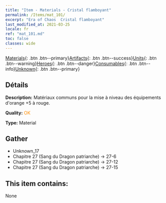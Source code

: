 ```yaml
---
title: "Item - Materials - Cristal flamboyant"
permalink: /Items/mat_101/
excerpt: "Era of Chaos  Cristal flamboyant"
last_modified_at: 2021-03-25
locale: fr
ref: "mat_101.md"
toc: false
classes: wide
---
```

 [Materials](/fr/Items/){: .btn .btn--primary}[Artifacts](/fr/Items/Artifacts/){: .btn .btn--success}[Units](/fr/Items/Units/){: .btn .btn--warning}[Heroes](/fr/Items/Heroes/){: .btn .btn--danger}[Consumables](/fr/Items/Consumables/){: .btn .btn--info}[Unknown](/fr/Items/Unknown/){: .btn .btn--primary}

## Détails
 **Description:** Matériaux communs pour la mise à niveau des équipements d'orange +5 à rouge.

 **Quality:** <span style="color: #FF8C00">OK</span>

 **Type:** Material

## Gather

*    Unknown_17 
*    Chapitre 27 (Sang du Dragon patriarche) -> 27-6 
*    Chapitre 27 (Sang du Dragon patriarche) -> 27-12 
*    Chapitre 27 (Sang du Dragon patriarche) -> 27-15 

## This item contains:

  None

